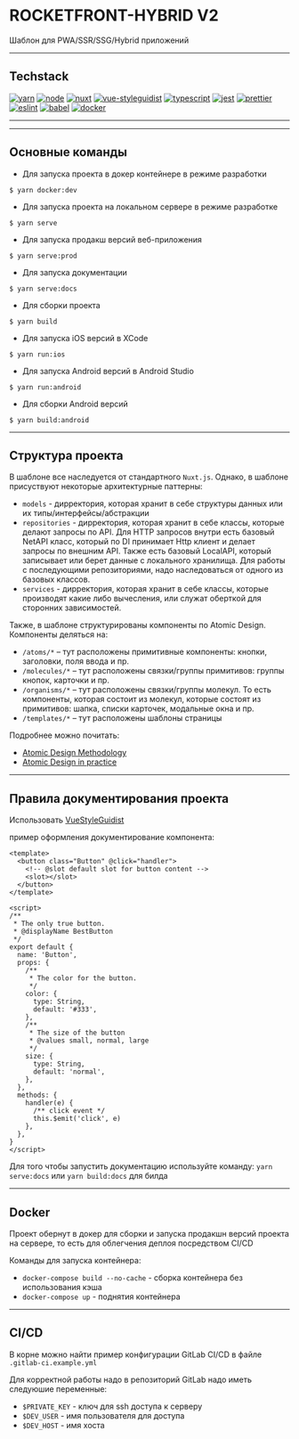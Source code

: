 # ROCKETFRONT-HYBRID V2

Шаблон для PWA/SSR/SSG/Hybrid приложений

---

## Techstack

[![yarn](https://img.shields.io/static/v1?label=yarn&message=1.22.10&color=2c8ebb&style=for-the-badge&logo=yarn&logoColor=white)](https://yarnpkg.com/)
[![node](https://img.shields.io/static/v1?label=node&message=14.x&color=026E00&style=for-the-badge&logo=node.js&logoColor=white)](https://nodejs.org/en/)
[![nuxt](https://img.shields.io/static/v1?label=nuxt.js&message=2.15.3&color=01C58E&style=for-the-badge&logo=nuxt.js&logoColor=white)](https://ru.nuxtjs.org/)
[![vue-styleguidist](https://img.shields.io/static/v1?label=vue-styleguidist&message=4.26.1&color=354A5E&style=for-the-badge)](https://vue-styleguidist.github.io/)
[![typescript](https://img.shields.io/static/v1?label=typescript&message=4.2.3&color=3278C7&style=for-the-badge&logo=typescript&logoColor=white)](https://www.typescriptlang.org/)
[![jest](https://img.shields.io/static/v1?label=jest&message=26.6.3&color=F75001&style=for-the-badge&logo=jest&logoColor=white)](https://jestjs.io/)
[![prettier](https://img.shields.io/static/v1?label=prettier&message=2.2.1&color=F7B93E&style=for-the-badge&logo=prettier&logoColor=white)](https://prettier.io/)
[![eslint](https://img.shields.io/static/v1?label=eslint&message=7.23.0&color=4B32C3&style=for-the-badge&logo=eslint&logoColor=white)](https://eslint.org/)
[![babel](https://img.shields.io/static/v1?label=babel&message=7.9.0&color=F9DC3E&style=for-the-badge&logo=babel&logoColor=white)](https://prettier.io/)
[![docker](https://img.shields.io/static/v1?label=docker&message=19.03.13&color=0086CC&style=for-the-badge&logo=docker&logoColor=white)](https://www.docker.com/)

---

---

## Основные команды

- Для запуска проекта в докер контейнере в режиме разработки

```
$ yarn docker:dev
```

- Для запуска проекта на локальном сервере в режиме разработке

```
$ yarn serve
```

- Для запуска продакш версий веб-приложения

```
$ yarn serve:prod
```

- Для запуска документации

```
$ yarn serve:docs
```

- Для сборки проекта

```
$ yarn build
```

- Для запуска iOS версий в XCode

```
$ yarn run:ios
```

- Для запуска Android версий в Android Studio

```
$ yarn run:android
```

- Для сборки Android версий

```
$ yarn build:android
```

---

## Структура проекта

В шаблоне все наследуется от стандартного `Nuxt.js`. Однако, в шаблоне присуствуют некоторые архитектурные паттерны:

- `models` - дирректория, которая хранит в себе структуры данных или их типы/интерфейсы/абстракции
- `repositories` - дирректория, которая хранит в себе классы, которые делают запросы по API. Для HTTP запросов внутри есть базовый NetAPI класс, который по DI принимает Http клиент и делает запросы по внешним API. Также есть базовый LocalAPI, который записывает или берет данные с локального хранилища. Для работы с последующими репозиториями, надо наследоваться от одного из базовых классов.
- `services` - дирректория, которая хранит в себе классы, которые производят какие либо вычесления, или служат оберткой для сторонних зависимостей.

Также, в шаблоне структурированы компоненты по Atomic Design. Компоненты деляться на:

- `/atoms/*` – тут расположены примитивные компоненты: кнопки, заголовки, поля ввода и пр.
- `/molecules/*` – тут расположены связки/группы примитивов: группы кнопок, карточки и пр.
- `/organisms/*` – тут расположены связки/группы молекул. То есть компоненты, которая состоит из молекул, которые состоят из примитивов: шапка, списки карточек, модальные окна и пр.
- `/templates/*` – тут расположены шаблоны страницы

Подробнее можно почитать:

- [Atomic Design Methodology](https://atomicdesign.bradfrost.com/chapter-2/)
- [Atomic Design in practice](https://blog.ippon.tech/atomic-design-in-practice/)

---

## Правила документирования проекта

Использовать [VueStyleGuidist](https://vue-styleguidist.github.io/docs/Documenting.html)

пример оформления документирование компонента:

```vue
<template>
  <button class="Button" @click="handler">
    <!-- @slot default slot for button content -->
    <slot></slot>
  </button>
</template>

<script>
/**
 * The only true button.
 * @displayName BestButton
 */
export default {
  name: 'Button',
  props: {
    /**
     * The color for the button.
     */
    color: {
      type: String,
      default: '#333',
    },
    /**
     * The size of the button
     * @values small, normal, large
     */
    size: {
      type: String,
      default: 'normal',
    },
  },
  methods: {
    handler(e) {
      /** click event */
      this.$emit('click', e)
    },
  },
}
</script>
```

Для того чтобы запустить документацию используйте команду: `yarn serve:docs` или `yarn build:docs` для билда

---

## Docker

Проект обернут в докер для сборки и запуска продакшн версий проекта на сервере, то есть для облегчения деплоя посредством CI/CD

Команды для запуска контейнера:

- `docker-compose build --no-cache` - сборка контейнера без использования кэша
- `docker-compose up` - поднятия контейнера

---

## CI/CD

В корне можно найти пример конфигурации GitLab CI/CD в файле `.gitlab-ci.example.yml`

Для корректной работы надо в репозиторий GitLab надо иметь следуюшие переменные:

- `$PRIVATE_KEY` - ключ для ssh доступа к серверу
- `$DEV_USER` - имя пользователя для доступа
- `$DEV_HOST` - имя хоста

